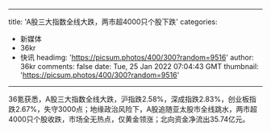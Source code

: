 
---
title: 'A股三大指数全线大跌，两市超4000只个股下跌'
categories: 
 - 新媒体
 - 36kr
 - 快讯
headimg: 'https://picsum.photos/400/300?random=9516'
author: 36kr
comments: false
date: Tue, 25 Jan 2022 07:04:43 GMT
thumbnail: 'https://picsum.photos/400/300?random=9516'
---

<div>   
36氪获悉，A股三大指数全线大跌，沪指跌2.58%，深成指跌2.83%，创业板指跌2.67%，失守3000点；地缘政治风险下，A股追随亚太股市全线跳水，两市超4000只个股收跌，市场全无热点，仅黄金领涨；北向资金净流出35.74亿元。  
</div>
            